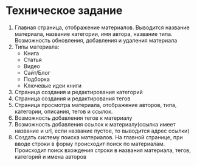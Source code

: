 # Техническое задание
1) Главная страница, отображение материалов. Выводится название материала,
название категории, имя автора, название типа. Возможность обновления, добавления и удаления материала
2) Типы материала:
   - Книга
   - Статья
   - Видео
   - Сайт/Блог
   - Подборка
   - Ключевые идеи книги
3) Страница создания и редактирования категорий
4) Страница создания и редактирования тегов
5) Страница просмотра материала, отображение авторов, типа,
категории, описания, тегов и ссылок.
6) Возможность добавления тегов к материалу
7) Возможность добавления ссылок к материалу(ссылка имеет название и url, если название пустое, то выводится адрес ссылки)
8) Создать систему поиска материалов. На главной странице, при вводе строки 
в форму происходит поиск по материалам. Происходит поиск вхождения строки
в названия материала, тегов, категорий и имена авторов


